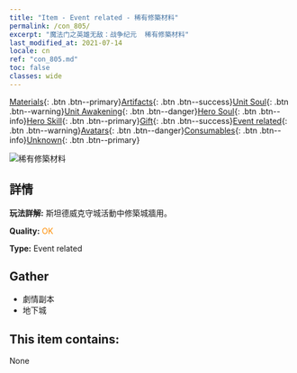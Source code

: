 ```yaml
---
title: "Item - Event related - 稀有修築材料"
permalink: /con_805/
excerpt: "魔法门之英雄无敌：战争纪元  稀有修築材料"
last_modified_at: 2021-07-14
locale: cn
ref: "con_805.md"
toc: false
classes: wide
---
```

 [Materials](/ItemsCN/){: .btn .btn--primary}[Artifacts](/ItemsCN/Artifacts/){: .btn .btn--success}[Unit Soul](/ItemsCN/UnitSoul/){: .btn .btn--warning}[Unit Awakening](/ItemsCN/UnitAwakening/){: .btn .btn--danger}[Hero Soul](/ItemsCN/HeroSoul/){: .btn .btn--info}[Hero Skill](/ItemsCN/HeroSkill/){: .btn .btn--primary}[Gift](/ItemsCN/Gift/){: .btn .btn--success}[Event related](/ItemsCN/Events/){: .btn .btn--warning}[Avatars](/ItemsCN/Avatars/){: .btn .btn--danger}[Consumables](/ItemsCN/Consumables/){: .btn .btn--info}[Unknown](/ItemsCN/Unknown/){: .btn .btn--primary}

 ![稀有修築材料](/images/t/i_3063.png)

## 詳情
 **玩法詳解:** 斯坦德威克守城活動中修築城牆用。

 **Quality:** <span style="color: #FF8C00">OK</span>

 **Type:** Event related

## Gather

*    劇情副本 
*    地下城 

## This item contains:

  None

